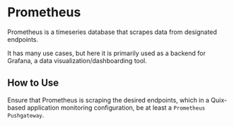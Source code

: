# Prometheus

Prometheus is a timeseries database that scrapes data from designated endpoints.

It has many use cases, but here it is primarily used as a backend for Grafana, a 
data visualization/dashboarding tool.


## How to Use

Ensure that Prometheus is scraping the desired endpoints, which in a Quix-based application 
monitoring configuration, be at least a `Prometheus Pushgateway`.

